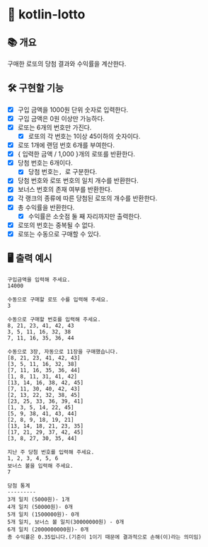 # 🎰 kotlin-lotto

## 📚️ 개요

구매한 로또의 당첨 결과와 수익률을 계산한다.

## 🛠️ 구현할 기능

- [x] 구입 금액을 1000원 단위 숫자로 입력한다.
- [x] 구입 금액은 0원 이상만 가능하다.
- [x] 로또는 6개의 번호만 가진다.
    - [x] 로또의 각 번호는 1이상 45이하의 숫자이다.
- [x] 로또 1개에 랜덤 번호 6개를 부여한다.
- [x] { 입력한 금액 / 1,000 }개의 로또를 반환한다.
- [x] 당첨 번호는 6개이다.
    - [x] 당첨 번호는`, `로 구분한다.
- [x] 당첨 번호와 로또 번호의 일치 개수를 반환한다.
- [x] 보너스 번호의 존재 여부를 반환한다.
- [x] 각 랭크의 종류에 따른 당첨된 로또의 개수를 반환한다.
- [x] 총 수익률을 반환한다.
    - [x] 수익률은 소숫점 둘 째 자리까지만 출력한다.
- [x] 로또의 번호는 중복될 수 없다.
- [x] 로또는 수동으로 구매할 수 있다.

## 🖥️ 출력 예시

```
구입금액을 입력해 주세요.
14000

수동으로 구매할 로또 수를 입력해 주세요.
3

수동으로 구매할 번호를 입력해 주세요.
8, 21, 23, 41, 42, 43
3, 5, 11, 16, 32, 38
7, 11, 16, 35, 36, 44

수동으로 3장, 자동으로 11장을 구매했습니다.
[8, 21, 23, 41, 42, 43]
[3, 5, 11, 16, 32, 38]
[7, 11, 16, 35, 36, 44]
[1, 8, 11, 31, 41, 42]
[13, 14, 16, 38, 42, 45]
[7, 11, 30, 40, 42, 43]
[2, 13, 22, 32, 38, 45]
[23, 25, 33, 36, 39, 41]
[1, 3, 5, 14, 22, 45]
[5, 9, 38, 41, 43, 44]
[2, 8, 9, 18, 19, 21]
[13, 14, 18, 21, 23, 35]
[17, 21, 29, 37, 42, 45]
[3, 8, 27, 30, 35, 44]

지난 주 당첨 번호를 입력해 주세요.
1, 2, 3, 4, 5, 6
보너스 볼을 입력해 주세요.
7

당첨 통계
---------
3개 일치 (5000원)- 1개
4개 일치 (50000원)- 0개
5개 일치 (1500000원)- 0개
5개 일치, 보너스 볼 일치(30000000원) - 0개
6개 일치 (2000000000원)- 0개
총 수익률은 0.35입니다.(기준이 1이기 때문에 결과적으로 손해(이)라는 의미임)
```